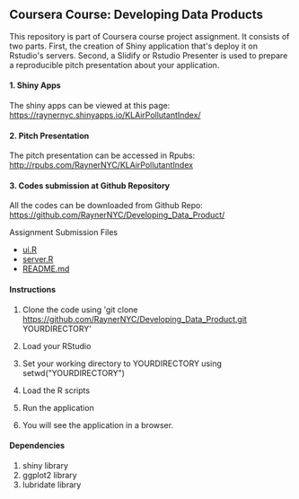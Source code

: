 ## Coursera Course: Developing Data Products

This repository is part of Coursera course project assignment. It consists of two parts. 
First, the creation of Shiny application that's deploy it on Rstudio's servers. Second, a Slidify or Rstudio Presenter is used to prepare a reproducible pitch presentation about your application.

#### 1. Shiny Apps
The shiny apps can be viewed at this page: 
https://raynernyc.shinyapps.io/KLAirPollutantIndex/

#### 2. Pitch Presentation
The pitch presentation can be accessed in Rpubs:
http://rpubs.com/RaynerNYC/KLAirPollutantIndex

#### 3. Codes submission at Github Repository
All the codes can be downloaded from Github Repo:
https://github.com/RaynerNYC/Developing_Data_Product/

Assignment Submission Files
- [ui.R](https://github.com/RaynerNYC/Developing_Data_Product/blob/master/ui.R)
- [server.R](https://github.com/RaynerNYC/Developing_Data_Product/blob/master/server.R)
- [README.md](https://github.com/RaynerNYC/Developing_Data_Product/blob/master/README.md)

#### Instructions
1. Clone the code using 'git clone https://github.com/RaynerNYC/Developing_Data_Product.git YOURDIRECTORY'

2. Load your RStudio

3. Set your working directory to YOURDIRECTORY using setwd("YOURDIRECTORY")

4. Load the R scripts

5. Run the application

6. You will see the application in a browser. 

#### Dependencies

1. shiny library
2. ggplot2 library
3. lubridate library
